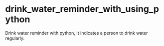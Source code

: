 # drink_water_reminder_with_using_python
Drink water reminder with python, It indicates a person to drink water regularly.
